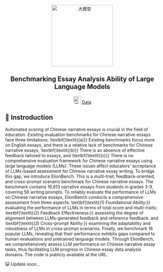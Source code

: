 <p align="center">
  <img width="200" height="200" src="https://github.com/user-attachments/assets/9970c90e-bcf2-4764-94b8-46aa7de231f4" alt="大模型" />
</p>

<h2 align="center">
  Benchmarking Essay Analysis Ability of Large Language Models
</h2>

<p align="center">
  <strong>
    <img width="25" height="25" alt="数据库" src="https://github.com/user-attachments/assets/2626d4d3-3eae-49fe-8680-098fe4931827" />
  </strong>
  <a href="#"> Data </a>
</p>

## 👾 Instroduction
Automated scoring of Chinese narrative essays is crucial in the field of education. Existing evaluation benchmarks for Chinese narrative essays face three limitations: \textbf{\textit{(a)}} Existing benchmarks focus more on English essays, and there is a relative lack of benchmarks for Chinese narrative essays, \textbf{\textit{(b)}} There is an absence of effective feedback tailored to essays, and \textbf{\textit{(c)}} There is no comprehensive evaluation framework for Chinese narrative essays using large language models (LLMs). These issues affect educators' acceptance of LLMs-based assessment for Chinese narrative essay writing. To bridge this gap, we introduce ElionBench. This is a multi-trait, feedback-oriented, and cross-prompt scenario benchmark for Chinese narrative essays. The benchmark contains 16,813 narrative essays from students in grades 3-9, covering 56 writing prompts. To reliably evaluate the performance of LLMs on Chinese narrative essays, ElionBench conducts a comprehensive assessment from three aspects: \textbf{\textit{(1) Foundational Ability:}} evaluating the performance of LLMs in terms of total score and multi-traits; \textbf{\textit{(2) Feedback Effectiveness:}} assessing the degree of alignment between LLMs-generated feedback and reference feedback. and \textbf{\textit{(3) Cross-prompt Ability:}} examining the adaptability and robustness of LLMs in cross-prompt scenarios. Finally, we benchmark 16 popular LLMs, revealing that their performance exhibits gaps compared to human evaluations and pretrained language models. Through ElionBench, we comprehensively assess LLM performance on Chinese narrative essay tasks, thus facilitating LLM progress in Chinese essay data analysis domains. The code is publicly available at the URL.


😺 Update soon...

